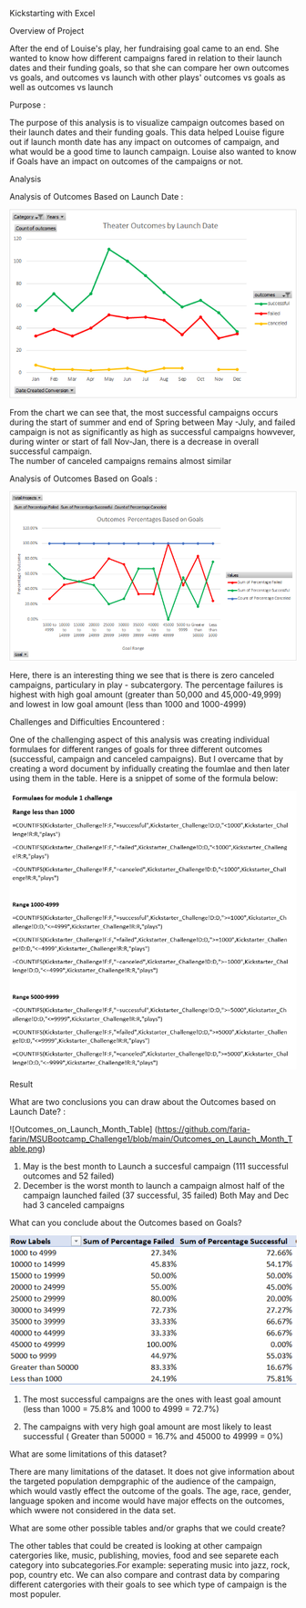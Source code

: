 Kickstarting with Excel

Overview of Project 

After the end of Louise's play, her fundraising goal came to an end.  She wanted to know how different campaigns fared in relation to their launch dates and their 
funding goals, so that she can compare her own outcomes vs goals, and outcomes vs launch with other plays' outcomes vs goals as well as outcomes vs launch 

Purpose : 

The purpose of this analysis is to visualize campaign outcomes based on their launch dates and their funding goals. This data helped Louise figure out if 
launch month date has any impact on outcomes of campaign, and what would be a good time to launch campaign. Louise also wanted to know if Goals have an impact on outcomes of the 
campaigns or not. 

Analysis

Analysis of Outcomes Based on Launch Date : 

![Theater_Outcomes_vs_Launch](https://github.com/faria-farin/MSUBootcamp_Challenge1/blob/main/Theater_Outcomes_vs_Launch.png)
 
From the chart we can see that, the most successful campaigns occurs during the start of summer and end of Spring between May -July, 
and failed campaign is not as significantly as high as successful campaigns howvever, during winter or start of fall Nov-Jan, there is a decrease in overall successful campaign.  
The number of canceled campaigns remains almost similar

Analysis of Outcomes Based on Goals : 

![Outcomes_vs_Goal](https://github.com/faria-farin/MSUBootcamp_Challenge1/blob/main/Outcomes_vs_Goal.png)
 
Here, there is an interesting thing we see that is there is zero canceled campaigns, particulary in play - subcatergory. The percentage failures is highest with high goal 
amount (greater than 50,000 and 45,000-49,999) and lowest in low goal amount (less than 1000 and 1000-4999)
 
Challenges and Difficulties Encountered : 

One of the challenging aspect of this analysis was creating individual formulaes for different ranges of goals for  three different outcomes (successful, campaign and canceled campaigns).
But I overcame that by creating a word document by infidually creating the foumlae and then later using them in the table. Here is a snippet of some of the formula below:

![Snippet_of_Formulae](https://github.com/faria-farin/MSUBootcamp_Challenge1/blob/main/Snippet_ofFomulae.png)
 
Result

What are two conclusions you can draw about the Outcomes based on Launch Date? :

![Outcomes_on_Launch_Month_Table] (https://github.com/faria-farin/MSUBootcamp_Challenge1/blob/main/Outcomes_on_Launch_Month_Table.png)

1. May is the best month to Launch a succesful campaign (111 successful outcomes and 52 failed)
2. December is the worst month to launch a campaign almost half of the campaign launched failed (37 successful, 35 failed) 
 Both May and Dec had 3 canceled campaigns

 What can you conclude about the Outcomes based on Goals?

![Outcome_vs_Goals_Table](https://github.com/faria-farin/MSUBootcamp_Challenge1/blob/main/Outcome_vs_Goals_Table.png)

1. The most successful campaigns are the ones with least goal amount (less than 1000 = 75.8% and 1000 to 4999 = 72.7%)
 
2. The campaigns with very high goal amount are most likely to least successful ( Greater than 50000 = 16.7% and 45000 to 49999 = 0%) 
 

What are some limitations of this dataset?

There are many limitations of the dataset. It does not give information about the targeted population dempgraphic of the audience of the campaign, 
which would vastly effect the outcome of the goals. The age, race, gender, language spoken and income would have major effects on the outcomes, which wwere not considered in the data set. 

What are some other possible tables and/or graphs that we could create?

The other tables that could be created is looking at other campaign catergories like, music, publishing, movies, food and 
see separete each category into subcategories.For example: seperating music into jazz, rock, pop, country etc. We can also compare and contrast data by 
comparing different catergories with their goals to see which type of campaign is the most populer. 







































